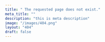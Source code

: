 ```yaml
---
title: " The requested page does not exist."
meta_title: ""
description: "this is meta description"
image: "/images/404.png"
layout: "404"
draft: false
---
```

